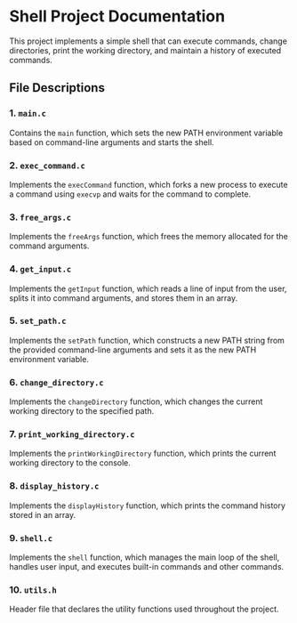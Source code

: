 # Shell Project Documentation

This project implements a simple shell that can execute commands, change directories, print the working directory, and maintain a history of executed commands.

## File Descriptions

### 1. `main.c`
Contains the `main` function, which sets the new PATH environment variable based on command-line arguments and starts the shell.

### 2. `exec_command.c`
Implements the `execCommand` function, which forks a new process to execute a command using `execvp` and waits for the command to complete.

### 3. `free_args.c`
Implements the `freeArgs` function, which frees the memory allocated for the command arguments.

### 4. `get_input.c`
Implements the `getInput` function, which reads a line of input from the user, splits it into command arguments, and stores them in an array.

### 5. `set_path.c`
Implements the `setPath` function, which constructs a new PATH string from the provided command-line arguments and sets it as the new PATH environment variable.

### 6. `change_directory.c`
Implements the `changeDirectory` function, which changes the current working directory to the specified path.

### 7. `print_working_directory.c`
Implements the `printWorkingDirectory` function, which prints the current working directory to the console.

### 8. `display_history.c`
Implements the `displayHistory` function, which prints the command history stored in an array.

### 9. `shell.c`
Implements the `shell` function, which manages the main loop of the shell, handles user input, and executes built-in commands and other commands.

### 10. `utils.h`
Header file that declares the utility functions used throughout the project.
